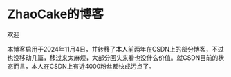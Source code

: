 # ZhaoCake的博客

欢迎

本博客启用于2024年11月4日，并转移了本人前两年在CSDN上的部分博客，不过也没移动几篇，移过来太麻烦，大部分回头来看也没什么价值。就CSDN目前的状态而言，本人在CSDN上有近4000粉丝都快成污点了。

